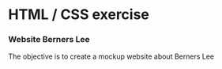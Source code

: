 # HTML / CSS exercise

### Website Berners Lee

The objective is to create a mockup website about Berners Lee
